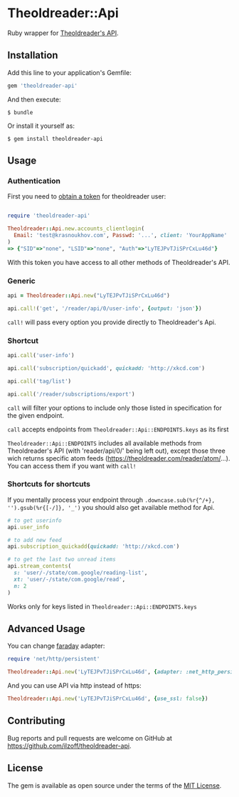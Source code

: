 # Theoldreader::Api

Ruby wrapper for [Theoldreader's API](https://github.com/theoldreader/api).

## Installation

Add this line to your application's Gemfile:

```ruby
gem 'theoldreader-api'
```

And then execute:

    $ bundle

Or install it yourself as:

    $ gem install theoldreader-api

## Usage

### Authentication
First you need to [obtain a token](https://github.com/theoldreader/api#authentication) for theoldreader user:

```ruby

require 'theoldreader-api'

Theoldreader::Api.new.accounts_clientlogin(
  Email: 'test@krasnoukhov.com', Passwd: '...', client: 'YourAppName'
)
=> {"SID"=>"none", "LSID"=>"none", "Auth"=>"LyTEJPvTJiSPrCxLu46d"}
```

With this token you have access to all other methods of Theoldreader's API.

### Generic

```ruby
api = Theoldreader::Api.new("LyTEJPvTJiSPrCxLu46d")

api.call!('get', '/reader/api/0/user-info', {output: 'json'})
```

`call!` will pass every option you provide directly to Theoldreader's Api.

### Shortcut

```ruby
api.call('user-info')

api.call('subscription/quickadd', quickadd: 'http://xkcd.com')

api.call('tag/list')

api.call('/reader/subscriptions/export')

```

`call` will filter your options to include only those listed in specification for the given endpoint.

`call` accepts endpoints from `Theoldreader::Api::ENDPOINTS.keys` as its first 

`Theoldreader::Api::ENDPOINTS` includes all available methods from Theoldreader's API (with 'reader/api/0/' being left out), except those three wich returns specific atom feeds (https://theoldreader.com/reader/atom/...). You can access them if you want with `call!`

### Shortcuts for shortcuts

If you mentally process your endpoint through `.downcase.sub(%r{^/+}, '').gsub(%r{[-/]}, '_')` you should also get available method for Api.

```ruby
# to get userinfo
api.user_info

# to add new feed
api.subscription_quickadd(quickadd: 'http://xkcd.com')

# to get the last two unread items
api.stream_contents(
  s: 'user/-/state/com.google/reading-list',
  xt: 'user/-/state/com.google/read',
  n: 2
)
```

Works only for keys listed in `Theoldreader::Api::ENDPOINTS.keys`

## Advanced Usage

You can change [faraday](https://github.com/lostisland/faraday) adapter:

```ruby
require 'net/http/persistent'

Theoldreader::Api.new('LyTEJPvTJiSPrCxLu46d', {adapter: :net_http_persistent})
```

And you can use API via http instead of https:

```ruby
Theoldreader::Api.new('LyTEJPvTJiSPrCxLu46d', {use_ssl: false})
```

## Contributing

Bug reports and pull requests are welcome on GitHub at https://github.com/ilzoff/theoldreader-api.


## License

The gem is available as open source under the terms of the [MIT License](http://opensource.org/licenses/MIT).

